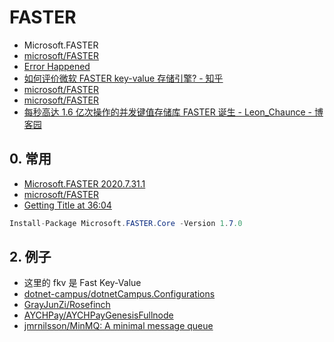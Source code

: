 # FASTER

- Microsoft.FASTER
- [microsoft/FASTER](https://github.com/Microsoft/FASTER/tree/master/cs)
- [Error Happened](https://microsoft.github.io/FASTER/cs)
- [如何评价微软 FASTER key-value 存储引擎? - 知乎](https://www.zhihu.com/question/291185867)
- [microsoft/FASTER](https://github.com/Microsoft/FASTER/tree/master/cs#more-examples)
- [microsoft/FASTER](https://github.com/Microsoft/FASTER/tree/master/cs#quick-end-to-end-sample)
- [每秒高达 1.6 亿次操作的并发键值存储库 FASTER 诞生 - Leon_Chaunce - 博客园](https://www.cnblogs.com/xiaoliangge/p/9539735.html)

## 0. 常用

- [Microsoft.FASTER 2020.7.31.1](https://www.nuget.org/packages/Microsoft.FASTER)
- [microsoft/FASTER](https://github.com/microsoft/FASTER/blob/master/docs/cs/FasterKV.md)
- [Getting Title at 36:04](https://github.com/microsoft/FASTER/blob/master/docs/cs/FasterKV.md#quick-end-to-end-sample)

```c#
Install-Package Microsoft.FASTER.Core -Version 1.7.0
```

## 2. 例子

- 这里的 fkv 是 Fast Key-Value
- [dotnet-campus/dotnetCampus.Configurations](https://github.com/dotnet-campus/dotnetCampus.Configurations)
- [GrayJunZi/Rosefinch](https://github.com/GrayJunZi/Rosefinch)
- [AYCHPay/AYCHPayGenesisFullnode](https://github.com/AYCHPay/AYCHPayGenesisFullnode)
- [jmrnilsson/MinMQ: A minimal message queue](https://github.com/jmrnilsson/MinMQ)

